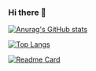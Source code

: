 ### Hi there 👋

[![Anurag's GitHub stats](https://github-readme-stats.vercel.app/api?username=LouieHext&count_private=true&show_icons=true)](https://github.com/anuraghazra/github-readme-stats)

[![Top Langs](https://github-readme-stats.vercel.app/api/top-langs/?username=LouieHext)](https://github.com/anuraghazra/github-readme-stats)

[![Readme Card](https://github-readme-stats.vercel.app/api/pin/?username=LouieHext&repo=github-readme-stats)](https://github.com/anuraghazra/github-readme-stats)
